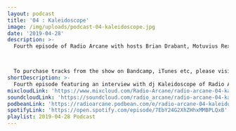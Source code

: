 ```yaml
---
layout: podcast
title: '04 : Kaleidoscope'
image: /img/uploads/podcast-04-kaleidoscope.jpg
date: '2019-04-28'
description: >-
  Fourth episode of Radio Arcane with hosts Brian Drabant, Motuvius Rex, Gothic Bastard and Sorrow Vomit : Featuring interview with dj Kaleidoscope of Radio Arcane about music she is currently into, some of her background and how she got involved in music. Brian Cole of Funeral Party Records also shows up for more because doing a podcast SLAPS! : Specialty segment 'Deep Cuts' with Sorrow Vomit : And quite a bit of awkward banter between the hosts to keep them from weeping and moaning their mortal gloom. Recorded and produced at the non-profit Art Sanctuary in Louisville, KY, Radio Arcane is a collective of Dark Music Specialists that host events, live music and dark arts entertainment.



  To purchase tracks from the show on Bandcamp, iTunes etc, please visit our new website and click on our "Playlists". There are links to bands social media pages as well.
shortDescription: >-
  Fourth episode featuring an interview with dj Kaleidoscope of Radio Arcane.
mixcloudLink: 'https://www.mixcloud.com/Radio-Arcane/radio-arcane-04-kaleidoscope'
soundcloudLink: 'https://soundcloud.com/radio_arcane/radio-arcane-04-kaleidoscope'
podbeanLink: 'https://radioarcane.podbean.com/e/radio-arcane-04-kaleidoscope'
spotifyLink: 'https://open.spotify.com/episode/7EbY24G2XhZHhxMMBPLQxB'
playlist: 2019-04-28 Podcast
---
```

